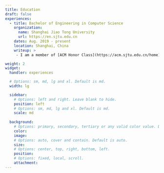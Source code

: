 ```yaml
---
title: Education
draft: false
experiences:
  - title: Bachelor of Engineering in Computer Science
    organization:
      name: Shanghai Jiao Tong University
      url: https://en.sjtu.edu.cn
    dates: Aug. 2019 - present
    location: Shanghai, China
    writeup: > 
     - I am a member of [ACM Honor Class](https://acm.sjtu.edu.cn/home), [Zhiyuan College](https://en.zhiyuan.sjtu.edu.cn/).

weight: 2
widget:
  handler: experiences

  # Options: sm, md, lg and xl. Default is md.
  width: lg

  sidebar:
    # Options: left and right. Leave blank to hide.
    position: left
    # Options: sm, md, lg and xl. Default is md.
    scale: md
  
  background:
    # Options: primary, secondary, tertiary or any valid color value. Default is primary.
    color:
    image:
    # Options: auto, cover and contain. Default is auto.
    size:
    # Options: center, top, right, bottom, left.
    position:
    # Options: fixed, local, scroll.
    attachment: 
---
```

